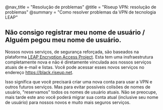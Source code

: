 @nav_title = "Resolução de problemas"
@title = "Riseup VPN: resolução de problemas"
@summary = "Como resolver problemas da VPN de tecnologia LEAP"

## Não consigo registrar meu nome de usuário / Alguém pegou meu nome de usuário.

Nossos novos serviços, de segurança reforçada, são baseados na plataforma [LEAP Encryption Access Project](https://leap.se). Esta tem uma insfraestrutura completamente nova e não é diretamente vinculada aos nossos serviços atuais de e-mail e listas. Você pode acessar esses novos serviços no endereço https://black.riseup.net.

Isso significa que você precisará criar uma nova conta para usar a VPN e outros futuros serviços. Mas para evitar possíveis colisões de nomes de usuário, "reservamos" todos os nomes de usuário atuais. Não se preocupe, mais tarde este ano você poderá migrar sua conta atual (inclusive seu nome de usuário) para nossos novos e muito mais seguros serviços. 

